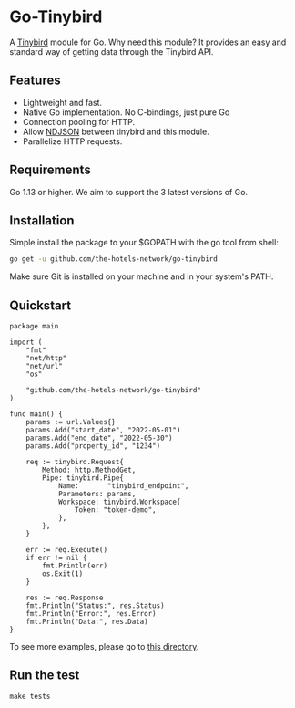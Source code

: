 # Go-Tinybird

A [Tinybird](https://www.tinybird.co/) module for Go. Why need this module? It provides an easy and standard way of getting data through the Tinybird API.

## Features

- Lightweight and fast.
- Native Go implementation. No C-bindings, just pure Go
- Connection pooling for HTTP.
- Allow [NDJSON](http://ndjson.org/) between tinybird and this module.
- Parallelize HTTP requests.

## Requirements

Go 1.13 or higher. We aim to support the 3 latest versions of Go.

## Installation

Simple install the package to your $GOPATH with the go tool from shell:

```bash
go get -u github.com/the-hotels-network/go-tinybird
```

Make sure Git is installed on your machine and in your system's PATH.

## Quickstart

```
package main

import (
	"fmt"
	"net/http"
	"net/url"
	"os"

	"github.com/the-hotels-network/go-tinybird"
)

func main() {
	params := url.Values{}
	params.Add("start_date", "2022-05-01")
	params.Add("end_date", "2022-05-30")
	params.Add("property_id", "1234")

	req := tinybird.Request{
		Method: http.MethodGet,
		Pipe: tinybird.Pipe{
			Name:       "tinybird_endpoint",
			Parameters: params,
			Workspace: tinybird.Workspace{
				Token: "token-demo",
			},
		},
	}

	err := req.Execute()
	if err != nil {
		fmt.Println(err)
		os.Exit(1)
	}

	res := req.Response
	fmt.Println("Status:", res.Status)
	fmt.Println("Error:", res.Error)
	fmt.Println("Data:", res.Data)
}
```

To see more examples, please go to [this directory](https://github.com/the-hotels-network/go-tinybird/tree/main/example).

## Run the test

```
make tests
```
